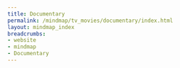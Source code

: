 ```yaml
---
title: Documentary
permalink: /mindmap/tv_movies/documentary/index.html
layout: mindmap_index
breadcrumbs:
- website
- mindmap
- Documentary
---
```


